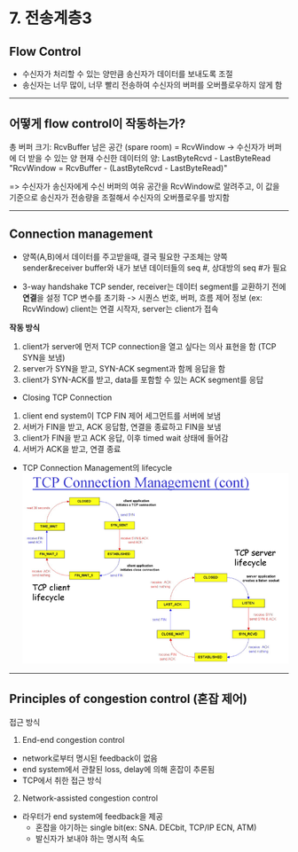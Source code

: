 # 7. 전송계층3

## Flow Control
- 수신자가 처리할 수 있는 양만큼 송신자가 데이터를 보내도록 조절
- 송신자는 너무 많이, 너무 빨리 전송하여 수신자의 버퍼를 오버플로우하지 않게 함

---
## 어떻게 flow control이 작동하는가?

총 버퍼 크기: RcvBuffer
남은 공간 (spare room) = RcvWindow → 수신자가 버퍼에 더 받을 수 있는 양
현재 수신한 데이터의 양: LastByteRcvd - LastByteRead
"RcvWindow = RcvBuffer - (LastByteRcvd - LastByteRead)"

=> 수신자가 송신자에게 수신 버퍼의 여유 공간을 RcvWindow로 알려주고, 이 값을 기준으로 송신자가 전송량을 조절해서 수신자의 오버플로우를 방지함

---
## Connection management

- 양쪽(A,B)에서 데이터를 주고받을때, 결국 필요한 구조체는 양쪽 sender&receiver buffer와 내가 보낸 데이터들의 seq #, 상대방의 seq #가 필요

- 3-way handshake
TCP sender, receiver는 데이터 segment를 교환하기 전에 **연결**을 설정
TCP 변수를 초기화 -> 시퀀스 번호, 버퍼, 흐름 제어 정보 (ex: RcvWindow)
client는 연결 시작자, server는 client가 접속


**작동 방식**
1. client가 server에 먼저 TCP connection을 열고 싶다는 의사 표현을 함 (TCP SYN을 보냄)
2. server가 SYN을 받고, SYN-ACK segment과 함께 응답을 함
3. client가 SYN-ACK를 받고, data를 포함할 수 있는 ACK segment를 응답

- Closing TCP Connection
1. client end system이 TCP FIN 제어 세그먼트를 서버에 보냄
2. 서버가 FIN을 받고, ACK 응답함, 연결을 종료하고 FIN을 보냄
3. client가 FIN을 받고 ACK 응답, 이후 timed wait 상태에 들어감
4. 서버가 ACK을 받고, 연결 종료

- TCP Connection Management의 lifecycle
![alt text](image1.png)

---
## Principles of congestion control (혼잡 제어)

접근 방식
1. End-end congestion control
- network로부터 명시된 feedback이 없음
- end system에서 관찰된 loss, delay에 의해 혼잡이 추론됨
- ТСР에서 취한 접근 방식

2. Network-assisted congestion control
- 라우터가 end system에 feedback을 제공
	- 혼잡을 야기하는 single bit(ex: SNA. DECbit, TCP/IP ECN, ATM)
	- 발신자가 보내야 하는 명시적 속도
